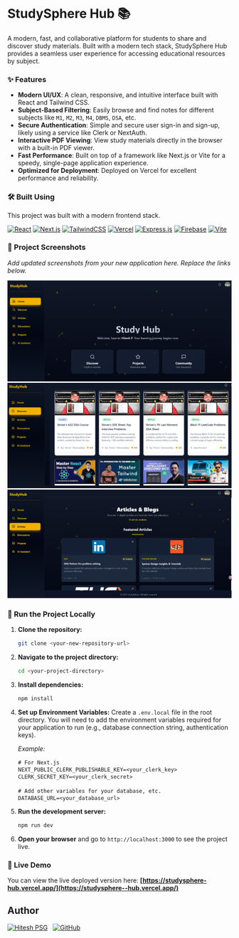 # StudySphere Hub 📚

A modern, fast, and collaborative platform for students to share and discover study materials. Built with a modern tech stack, StudySphere Hub provides a seamless user experience for accessing educational resources by subject.

### ✨ Features

-   **Modern UI/UX**: A clean, responsive, and intuitive interface built with React and Tailwind CSS.
-   **Subject-Based Filtering**: Easily browse and find notes for different subjects like `M1`, `M2`, `M3`, `M4`, `DBMS`, `DSA`, etc.
-   **Secure Authentication**: Simple and secure user sign-in and sign-up, likely using a service like Clerk or NextAuth.
-   **Interactive PDF Viewing**: View study materials directly in the browser with a built-in PDF viewer.
-   **Fast Performance**: Built on top of a framework like Next.js or Vite for a speedy, single-page application experience.
-   **Optimized for Deployment**: Deployed on Vercel for excellent performance and reliability.

### 🛠️ Built Using

This project was built with a modern frontend stack.

[![React](https://img.shields.io/badge/react-%2320232a.svg?&style=for-the-badge&logo=react&logoColor=%2361DAFB)](https://reactjs.org/)
[![Next.js](https://img.shields.io/badge/Next.js-000000.svg?style=for-the-badge&logo=nextdotjs&logoColor=white)](https://nextjs.org/)
[![TailwindCSS](https://img.shields.io/badge/tailwindcss-%2338B2AC.svg?style=for-the-badge&logo=tailwind-css&logoColor=white)](https://tailwindcss.com/)
[![Vercel](https://img.shields.io/badge/Vercel-000000.svg?style=for-the-badge&logo=vercel&logoColor=white)](https://vercel.com/)
[![Express.js](https://img.shields.io/badge/express.js-%23404d59.svg?style=for-the-badge&logo=express&logoColor=white)](https://expressjs.com/)
[![Firebase](https://img.shields.io/badge/firebase-%23039BE5.svg?style=for-the-badge&logo=firebase&logoColor=white)](https://firebase.google.com/)
[![Vite](https://img.shields.io/badge/vite-%23646CFF.svg?style=for-the-badge&logo=vite&logoColor=white)](https://vitejs.dev/)
<!-- Add other badges if you used them, e.g., for your database or auth provider -->
<!-- Example: [![Clerk](https://img.shields.io/badge/Clerk-6C47FF.svg?style=for-the-badge&logo=clerk&logoColor=white)](https://clerk.com/) -->


### 📸 Project Screenshots

_Add updated screenshots from your new application here. Replace the links below._

![StudySphere Hub Homepage](https://github.com/Hitesh-PSG/StudySphere/blob/main/FRONTEND/src/assets/Screenshot%202025-06-18%20195544.png)
![Discover](https://github.com/Hitesh-PSG/StudySphere/blob/main/FRONTEND/src/assets/Screenshot%202025-06-18%20195713.png)
![Article & AI Assistant](https://github.com/Hitesh-PSG/StudySphere/blob/main/FRONTEND/src/assets/Screenshot%202025-07-08%20225811.png)


### 🚀 Run the Project Locally

1.  **Clone the repository:**
    ```bash
    git clone <your-new-repository-url>
    ```
2.  **Navigate to the project directory:**
    ```bash
    cd <your-project-directory>
    ```
3.  **Install dependencies:**
    ```bash
    npm install
    ```
4.  **Set up Environment Variables:**
    Create a `.env.local` file in the root directory. You will need to add the environment variables required for your application to run (e.g., database connection string, authentication keys).

    *Example:*
    ```env
    # For Next.js
    NEXT_PUBLIC_CLERK_PUBLISHABLE_KEY=<your_clerk_key>
    CLERK_SECRET_KEY=<your_clerk_secret>

    # Add other variables for your database, etc.
    DATABASE_URL=<your_database_url>
    ```

5.  **Run the development server:**
    ```bash
    npm run dev
    ```
6.  **Open your browser** and go to `http://localhost:3000` to see the project live.

### 🔗 Live Demo

You can view the live deployed version here: **[https://studysphere-hub.vercel.app/](https://studysphere--hub.vercel.app/)**


## Author

[![Hitesh PSG](https://img.shields.io/badge/Hitesh_PSG-%230077B5.svg?style=for-the-badge&logo=linkedin&logoColor=white)](https://www.linkedin.com/in/hitesh-p-aa55662a3)
 
[![GitHub](https://img.shields.io/badge/GitHub-181717.svg?style=for-the-badge&logo=github&logoColor=white)](https://github.com/Hitesh-PSG)
